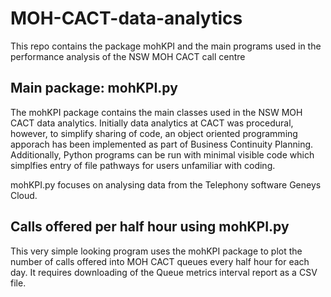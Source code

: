 # MOH-CACT-data-analytics
This repo contains the package mohKPI and the main programs used in the performance analysis of the NSW MOH CACT call centre


## Main package: mohKPI.py 

The mohKPI package contains the main classes used in the NSW MOH CACT data analytics.  Initially data analytics at CACT was procedural, however, to simplify sharing of code, an object oriented programming apporach has been implemented as part of Business Continuity Planning.  Additionally, Python programs can be run with minimal visible code which simplfies entry of file pathways for users unfamiliar with coding.

mohKPI.py focuses on analysing data from the Telephony software Geneys Cloud.  


## Calls offered per half hour using mohKPI.py
This very simple looking program uses the mohKPI package to plot the number of calls offered into MOH CACT queues every half hour for each day.  It requires downloading of the Queue metrics interval report as a CSV file.
